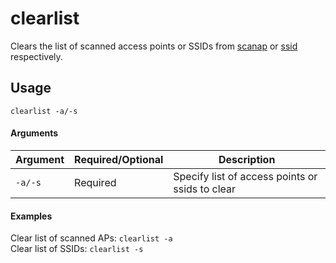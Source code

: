 # clearlist
Clears the list of scanned access points or SSIDs from [scanap](scanap) or [ssid](ssid) respectively.

## Usage
`clearlist -a/-s`

#### Arguments
| Argument | Required/Optional | Description |
| -------- | ----------------- | ----------- |
| `-a/-s` | Required | Specify list of access points or ssids to clear |

#### Examples
Clear list of scanned APs: `clearlist -a`  
Clear list of SSIDs: `clearlist -s`    
